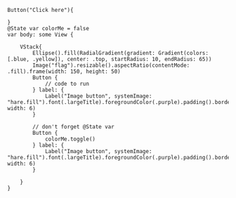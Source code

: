 
  
    Button("Click here"){
    
    }
    @State var colorMe = false
    var body: some View {
        
        VStack{
            Ellipse().fill(RadialGradient(gradient: Gradient(colors: [.blue, .yellow]), center: .top, startRadius: 10, endRadius: 65))
            Image("flag").resizable().aspectRatio(contentMode: .fill).frame(width: 150, height: 50)
            Button {
                // code to run
            } label: {
                Label("Image button", systemImage: "hare.fill").font(.largeTitle).foregroundColor(.purple).padding().border(Color.blue, width: 6)
            }
            
            // don't forget @State var
            Button {
                colorMe.toggle()
            } label: {
                Label("Image button", systemImage: "hare.fill").font(.largeTitle).foregroundColor(.purple).padding().border(Color.blue, width: 6)
            }
        
        }
    }
